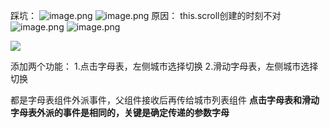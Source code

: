 踩坑：
![image.png](https://upload-images.jianshu.io/upload_images/9249356-085651a56aabca7d.png?imageMogr2/auto-orient/strip%7CimageView2/2/w/1240)
![image.png](https://upload-images.jianshu.io/upload_images/9249356-c254c4cea06f09af.png?imageMogr2/auto-orient/strip%7CimageView2/2/w/1240)
原因：
this.scroll创建的时刻不对
![image.png](https://upload-images.jianshu.io/upload_images/9249356-8265e95b92261b9a.png?imageMogr2/auto-orient/strip%7CimageView2/2/w/1240)
![image.png](https://upload-images.jianshu.io/upload_images/9249356-1d98d6e959992dbe.png?imageMogr2/auto-orient/strip%7CimageView2/2/w/1240)

![](https://upload-images.jianshu.io/upload_images/9249356-3e80721998ec8b59.png?imageMogr2/auto-orient/strip%7CimageView2/2/w/1240)

添加两个功能：
1.点击字母表，左侧城市选择切换
2.滑动字母表，左侧城市选择切换

都是字母表组件外派事件，父组件接收后再传给城市列表组件
**点击字母表和滑动字母表外派的事件是相同的，关键是确定传递的参数字母**

